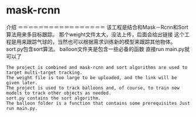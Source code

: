 # mask-rcnn
介绍
＝＝＝＝＝＝＝＝＝＝＝＝＝＝＝＝＝
该工程是结合和Mask－Rcnn和Sort算法用来多目标跟踪。
那个weight文件太大，没法上传，后面会给出链接
这个工程是用来跟踪气球的，当然也可以根据需求训练新的模型来跟踪其他物体。
sort.py包含sort算法。
balloon文件夹是包含一些必备的函数
直接run main.py就可以了


    The project is combined and mask-rcnn and sort algorithms are used to target multi-target tracking.
    The weight file is too large to be uploaded, and the link will be given later.
    The project is used to track balloons and, of course, to train new models to track other objects as needed.
    sort.py contains the sort algorithm.
    The balloon folder is a function that contains some prerequisites Just run main.py.
